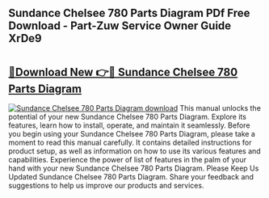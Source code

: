 ## Sundance Chelsee 780 Parts Diagram PDf Free Download - Part-Zuw Service Owner Guide XrDe9

# <h2><a href="http://dfi6h2.blite.top/?on=Sundance+Chelsee+780+Parts+Diagram">🔗Download New 👉🔴 Sundance Chelsee 780 Parts Diagram</a></h2>

[![Sundance Chelsee 780 Parts Diagram download](https://i.imgur.com/lujVjoI.png)](http://dfi6h2.blite.top/?on=Sundance+Chelsee+780+Parts+Diagram)
This manual unlocks the potential of your new Sundance Chelsee 780 Parts Diagram. Explore its features, learn how to install, operate, and maintain it seamlessly. Before you begin using your Sundance Chelsee 780 Parts Diagram, please take a moment to read this manual carefully. It contains detailed instructions for product setup, as well as information on how to use its various features and capabilities. Experience the power of list of features in the palm of your hand with your new Sundance Chelsee 780 Parts Diagram. Please Keep Us Updated Sundance Chelsee 780 Parts Diagram. Share your feedback and suggestions to help us improve our products and services.
